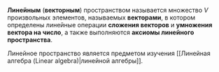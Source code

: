 **Линейным** (**векторным**) пространством называется множество $V$ произвольных элементов, называемых **векторами**, в котором определены линейные операции **сложения векторов** и **умножения вектора на число**, а также выполняются **аксиомы линейного пространства**.

Линейное пространство является предметом изучения [[Линейная алгебра (Linear algebra)|линейной алгебры]].